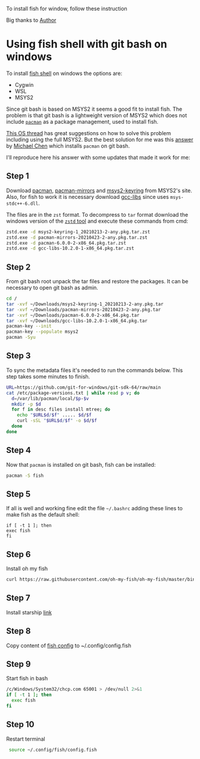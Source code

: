 To install fish for window, follow these instruction

Big thanks to [Author](https://gist.github.com/rafaelpadovezi/1cfc1026f78255458f5a2ea56291ed23#file-git-bash-fish-md)

# Using fish shell with git bash on windows

To install [fish shell](https://fishshell.com/) on windows the options are:
- Cygwin
- WSL
- MSYS2

Since git bash is based on MSYS2 it seems a good fit to install fish. The problem is that git bash is a lightweight version of MSYS2 which does not include [`pacman`](https://www.msys2.org/docs/package-management/) as a package management, used to install fish.

[This OS thread](https://stackoverflow.com/questions/32712133/package-management-in-git-for-windows) has great suggestions on how to solve this problem including using the full MSYS2. But the best solution for me was this [answer](https://stackoverflow.com/a/65204171/4524171) by [Michael Chen](https://stackoverflow.com/users/7902054/michael-chen) which installs `pacman` on git bash.

I'll reproduce here his answer with some updates that made it work for me:

## Step 1

Download [pacman](https://packages.msys2.org/package/pacman?repo=msys), [pacman-mirrors](https://packages.msys2.org/package/pacman-mirrors?repo=msys) and [msys2-keyring](https://packages.msys2.org/package/msys2-keyring?repo=msys) from MSYS2's site. Also, for fish to work it is necessary download [gcc-libs](https://packages.msys2.org/package/gcc-libs?repo=msys&variant=x86_64) since uses `msys-stdc++-6.dll`.

The files are in the `zst` format. To decompress to `tar` format download the windows version of the [`zstd` tool](https://github.com/facebook/zstd/releases) and execute these commands from cmd:

```sh
zstd.exe -d msys2-keyring-1_20210213-2-any.pkg.tar.zst
zstd.exe -d pacman-mirrors-20210423-2-any.pkg.tar.zst
zstd.exe -d pacman-6.0.0-2-x86_64.pkg.tar.zst
zstd.exe -d gcc-libs-10.2.0-1-x86_64.pkg.tar.zst
```

## Step 2

From git bash root unpack the tar files and restore the packages. It can be necessary to open git bash as admin.

```sh
cd /
tar -xvf ~/Downloads/msys2-keyring-1_20210213-2-any.pkg.tar
tar -xvf ~/Downloads/pacman-mirrors-20210423-2-any.pkg.tar
tar -xvf ~/Downloads/pacman-6.0.0-2-x86_64.pkg.tar
tar -xvf ~/Downloads/gcc-libs-10.2.0-1-x86_64.pkg.tar
pacman-key --init
pacman-key --populate msys2
pacman -Syu
```

## Step 3

To sync the metadata files it's needed to run the commands below. This step takes some minutes to finish.

```sh
URL=https://github.com/git-for-windows/git-sdk-64/raw/main
cat /etc/package-versions.txt | while read p v; do
  d=/var/lib/pacman/local/$p-$v
  mkdir -p $d
  for f in desc files install mtree; do
    echo "$URL$d/$f" ..... $d/$f
    curl -sSL "$URL$d/$f" -o $d/$f
  done
done
```

## Step 4

Now that `pacman` is installed on git bash, fish can be installed:

```sh
pacman -S fish
```

## Step 5

If all is well and working fine edit the file `~/.bashrc` adding these lines to make fish as the default shell:

```
if [ -t 1 ]; then
exec fish
fi
```

## Step 6
Install oh my fish
```sh
curl https://raw.githubusercontent.com/oh-my-fish/oh-my-fish/master/bin/install | fish
```

## Step 7
Install starship [link](https://starship.rs/guide/#%F0%9F%9A%80-installation)

## Step 8
Copy content of [fish config](https://github.com/vuggy17/config/blob/main/config.fish) to ~/.config/config.fish

## Step 9
Start fish in bash
```sh
/c/Windows/System32/chcp.com 65001 > /dev/null 2>&1
if [ -t 1 ]; then
  exec fish
fi
```

## Step 10
Restart terminal
```sh
 source ~/.config/fish/config.fish
```


